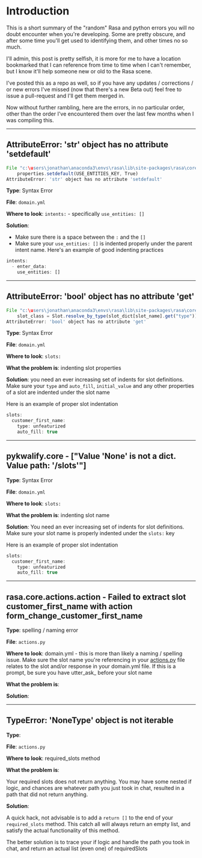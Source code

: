 # Introduction

This is a short summary of the "random" Rasa and python errors you will no doubt encounter when you're developing.  Some are pretty obscure, and after some time you'll get used to identifying them, and other times no so much.

I'll admin, this post is pretty selfish, it is more for me to have a location bookmarked that I can reference from time to time when I can't remember, but I know it'll help someone new or old to the Rasa scene.

I've posted this as a repo as well, so if you have any updates / corrections / or new errors I've missed (now that there's a new Beta out) feel free to issue a pull-request and I'll get them merged in.

Now without further rambling, here are the errors, in no particular order, other than the order I've encountered them over the last few months when I was compiling this.

---

## AttributeError: 'str' object has no attribute 'setdefault'

```jsx
File "c:\users\jonathan\anaconda3\envs\rasa\lib\site-packages\rasa\core\domain.py", line 290, in _transform_intent_properties_for_internal_use
    properties.setdefault(USE_ENTITIES_KEY, True)
AttributeError: 'str' object has no attribute 'setdefault'
```

**Type**: Syntax Error

**File**: `domain.yml`

**Where to look**: `intents:`   - specifically `use_entities: []`

**Solution**:

- Make sure there is a space between the `:` and the `[]`
- Make sure your `use_entities: []` is indented properly under the parent intent name.
Here's an example of good indenting practices

```jsx
intents:
  - enter_data:
    use_entities: []
```

---

## AttributeError: 'bool' object has no attribute 'get'

```jsx
File "c:\users\jonathan\anaconda3\envs\rasa\lib\site-packages\rasa\core\domain.py", line 265, in collect_slots
    slot_class = Slot.resolve_by_type(slot_dict[slot_name].get("type"))
AttributeError: 'bool' object has no attribute 'get'
```

**Type**: Syntax Error

**File**: `domain.yml`

**Where to look**: `slots:`

**What the problem is**: indenting slot properties

**Solution**: you need an ever increasing set of indents for slot definitions.  Make sure your `type` and `auto_fill`, `initial_value` and any other properties of a slot are indented under the slot name

Here is an example of proper slot indentation

```jsx
slots:
  customer_first_name:
    type: unfeaturized
    auto_fill: true
```

---

## pykwalify.core - ["Value 'None' is not a dict. Value path: '/slots'"]

**Type**: Syntax Error

**File**: `domain.yml`

**Where to look**: `slots:`

**What the problem is**: indenting slot name

**Solution**: You need an ever increasing set of indents for slot definitions.  Make sure your slot name is properly indented under the `slots:` key

Here is an example of proper slot indentation

```jsx
slots:
  customer_first_name:
    type: unfeaturized
    auto_fill: true
```

---

## rasa.core.actions.action - Failed to extract slot customer_first_name with action form_change_customer_first_name

**Type**: spelling / naming error

**File**: `actions.py`

**Where to look**:  domain.yml - this is more than likely a naming / spelling issue.  Make sure the slot name you're referencing in your [actions.py](http://actions.py) file relates to the slot and/or response in your domain.yml file.  If this is a prompt, be sure you have utter_ask_ before your slot name

**What the problem is**:

**Solution**:

---

## TypeError: 'NoneType' object is not iterable

**Type**:

**File**: `actions.py`

**Where to look**:  required_slots method

**What the problem is**:

Your required slots does not return anything.  You may have some nested if logic, and chances are whatever path you just took in chat, resulted in a path that did not return anything.

**Solution**:

A quick hack, not advisable is to add a `return []` to the end of your `required_slots` method.  This catch all will always return an empty list, and satisfy the actual functionality of this method.

The better solution is to trace your if logic and handle the path you took in chat, and return an actual list (even one) of requiredSlots
